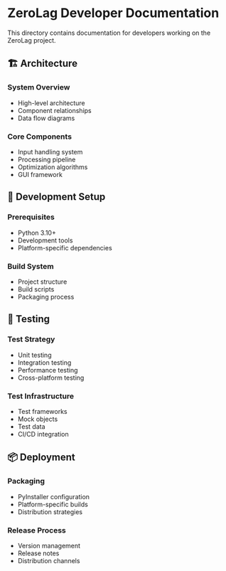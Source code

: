 # ZeroLag Developer Documentation

This directory contains documentation for developers working on the ZeroLag project.

## 🏗️ Architecture

### System Overview
- High-level architecture
- Component relationships
- Data flow diagrams

### Core Components
- Input handling system
- Processing pipeline
- Optimization algorithms
- GUI framework

## 🔧 Development Setup

### Prerequisites
- Python 3.10+
- Development tools
- Platform-specific dependencies

### Build System
- Project structure
- Build scripts
- Packaging process

## 🧪 Testing

### Test Strategy
- Unit testing
- Integration testing
- Performance testing
- Cross-platform testing

### Test Infrastructure
- Test frameworks
- Mock objects
- Test data
- CI/CD integration

## 📦 Deployment

### Packaging
- PyInstaller configuration
- Platform-specific builds
- Distribution strategies

### Release Process
- Version management
- Release notes
- Distribution channels
